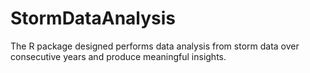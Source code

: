 # StormDataAnalysis
The R package designed performs data analysis from storm data over consecutive years and produce meaningful insights.
